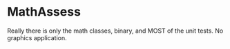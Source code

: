 # MathAssess

Really there is only the math classes, binary, and MOST of the unit tests. No graphics application.
